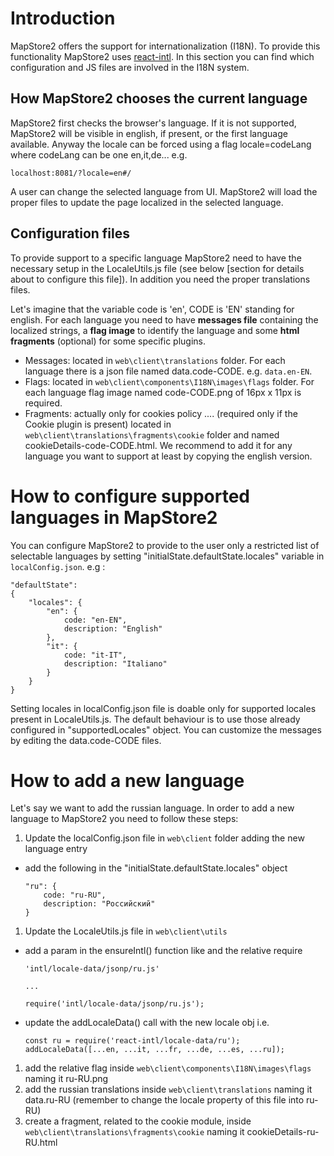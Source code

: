 # Introduction
MapStore2 offers the support for internationalization (I18N). To provide this functionality MapStore2 uses [react-intl](https://github.com/yahoo/react-intl).
In this section you can find which configuration and JS files are involved in the I18N system.

## How MapStore2 chooses the current language
MapStore2 first checks the browser's language. If it is not supported, MapStore2 will be visible in english, if present, or the first language available.
Anyway the locale can be forced using a flag locale=codeLang where codeLang can be one en,it,de...
e.g.
```
localhost:8081/?locale=en#/
```
A user can change the selected language from UI. MapStore2 will load the proper files to update the page localized in the selected language.

## Configuration files
To provide support to a specific language MapStore2 need to have the necessary setup in the LocaleUtils.js file (see below [section for details about to configure this file]).
In addition you need the proper translations files.

Let's imagine that the variable code is 'en', CODE is 'EN' standing for english. For each language you need to have **messages file** containing the localized strings, a **flag image** to identify the language and some **html fragments** (optional) for some specific plugins.
 - Messages: located in `web\client\translations` folder. For each language there is a json file named data.code-CODE. e.g. `data.en-EN`.
 - Flags: located in `web\client\components\I18N\images\flags` folder. For each language flag image named code-CODE.png of 16px x 11px is required.
 - Fragments: actually only for cookies policy ....  (required only if the Cookie plugin is present) located in `web\client\translations\fragments\cookie` folder and named cookieDetails-code-CODE.html. We recommend to add it for any language you want to support at least by copying the english version.

# How to configure supported languages in MapStore2
You can configure MapStore2 to provide to the user only a restricted list of selectable languages by setting "initialState.defaultState.locales" variable in `localConfig.json`. e.g :
```
"defaultState":
{
    "locales": {
        "en": {
            code: "en-EN",
            description: "English"
        },
        "it": {
            code: "it-IT",
            description: "Italiano"
        }
    }
}
```
Setting locales in localConfig.json file is doable only for supported locales present in LocaleUtils.js.
The default behaviour is to use those already configured in "supportedLocales" object.
You can customize the messages by editing the data.code-CODE files.

# How to add a new language
Let's say we want to add the russian language.
In order to add a new language to MapStore2 you need to follow these steps:

1. Update the localConfig.json file in `web\client` folder adding the new language entry
 - add the following in the "initialState.defaultState.locales" object
    ```
    "ru": {
        code: "ru-RU",
        description: "Pоссийский"
    }
    ```
1. Update the LocaleUtils.js file in `web\client\utils`
  - add a param in the ensureIntl() function like and the relative require
    ```
    'intl/locale-data/jsonp/ru.js'

    ...

    require('intl/locale-data/jsonp/ru.js');
    ```
  - update the addLocaleData() call with the new locale obj i.e.
    ```
    const ru = require('react-intl/locale-data/ru');
    addLocaleData([...en, ...it, ...fr, ...de, ...es, ...ru]);
    ```
1. add the relative flag inside `web\client\components\I18N\images\flags` naming it ru-RU.png
1. add the russian translations inside `web\client\translations` naming it data.ru-RU (remember to change the locale property of this file into ru-RU)
1. create a fragment, related to the cookie module, inside `web\client\translations\fragments\cookie` naming it cookieDetails-ru-RU.html
